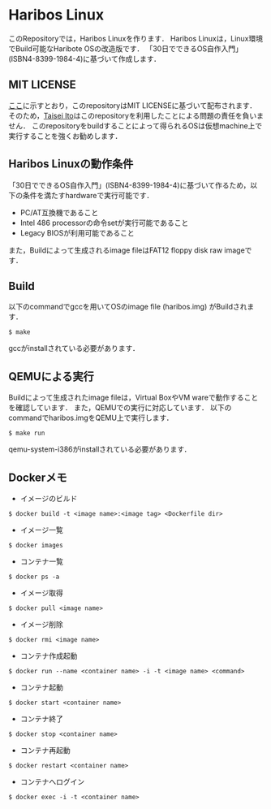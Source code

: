 # Haribos Linux
このRepositoryでは，Haribos Linuxを作ります．
Haribos Linuxは，Linux環境でBuild可能なHaribote OSの改造版です．
「30日でできるOS自作入門」(ISBN4-8399-1984-4)に基づいて作成します．

## MIT LICENSE
[ここ](LICENSE)に示すとおり，このrepositoryはMIT LICENSEに基づいて配布されます．
そのため，[Taisei Ito](https://github.com/TaiseiIto)はこのrepositoryを利用したことによる問題の責任を負いません．
このrepositoryをbuildすることによって得られるOSは仮想machine上で実行することを強くお勧めします．

## Haribos Linuxの動作条件
「30日でできるOS自作入門」(ISBN4-8399-1984-4)に基づいて作るため，以下の条件を満たすhardwareで実行可能です．

* PC/AT互換機であること
* Intel 486 processorの命令setが実行可能であること
* Legacy BIOSが利用可能であること

また，Buildによって生成されるimage fileはFAT12 floppy disk raw imageです．

## Build
以下のcommandでgccを用いてOSのimage file (haribos.img) がBuildされます．
```
$ make
```
gccがinstallされている必要があります．

## QEMUによる実行
Buildによって生成されたimage fileは，Virtual BoxやVM wareで動作することを確認しています．
また，QEMUでの実行に対応しています．
以下のcommandでharibos.imgをQEMU上で実行します．
```
$ make run
```
qemu-system-i386がinstallされている必要があります．

## Dockerメモ

* イメージのビルド
```
$ docker build -t <image name>:<image tag> <Dockerfile dir>
```

* イメージ一覧
```
$ docker images
```

* コンテナ一覧
```
$ docker ps -a
```

* イメージ取得
```
$ docker pull <image name>
```

* イメージ削除
```
$ docker rmi <image name>
```

* コンテナ作成起動
```
$ docker run --name <container name> -i -t <image name> <command>
```

* コンテナ起動
```
$ docker start <container name>
```

* コンテナ終了
```
$ docker stop <container name>
```

* コンテナ再起動
```
$ docker restart <container name>
```

* コンテナへログイン
```
$ docker exec -i -t <container name>
```
